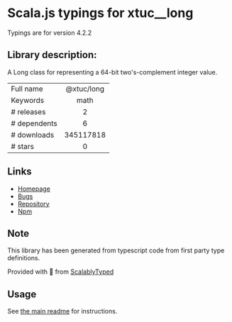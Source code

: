 
# Scala.js typings for xtuc__long

Typings are for version 4.2.2

## Library description:
A Long class for representing a 64-bit two's-complement integer value.

|                    |                 |
| ------------------ | :-------------: |
| Full name          | @xtuc/long |
| Keywords           | math |
| # releases         | 2 |
| # dependents       | 6 |
| # downloads        | 345117818 |
| # stars            | 0 |

## Links
- [Homepage](https://github.com/dcodeIO/long.js#readme)
- [Bugs](https://github.com/dcodeIO/long.js/issues)
- [Repository](https://github.com/dcodeIO/long.js)
- [Npm](https://www.npmjs.com/package/%40xtuc%2Flong)
    


## Note
This library has been generated from typescript code from first party type definitions.

Provided with :purple_heart: from [ScalablyTyped](https://github.com/oyvindberg/ScalablyTyped)

## Usage
See [the main readme](../../readme.md) for instructions.


